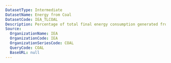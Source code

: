 ```yaml
---
DatasetType: Intermediate
DatasetName: Energy from Coal
DatasetCode: IEA_TLCOAL
Description: Percentage of total final energy consumption generated from Coal
Source:
  OrganizationName: IEA
  OrganizationCode: IEA
  OrganizationSeriesCode: COAL
  QueryCode: COAL
  BaseURL: null
---
```


